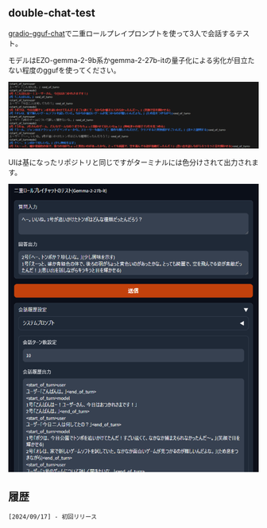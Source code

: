 ## double-chat-test

[gradio-gguf-chat](https://github.com/YoutechA320U/gradio-gguf-chat)で二重ロールプレイプロンプトを使って3人で会話するテスト。

モデルはEZO-gemma-2-9b系かgemma-2-27b-itの量子化による劣化が目立たない程度のggufを使ってください。

![Picture](https://github.com/YoutechA320U/double-chat-test/blob/master/image1.png "サンプル") 

UIは基になったリポジトリと同じですがターミナルには色分けされて出力されます。

![Picture](https://github.com/YoutechA320U/double-chat-test/blob/master/image2.png "UI") 

## 履歴
    [2024/09/17] - 初回リリース
